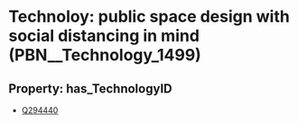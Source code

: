 # Technoloy: __public space design with social distancing in mind__ (PBN__Technology_1499)

## Property: has_TechnologyID

* [Q294440](Q294440)

